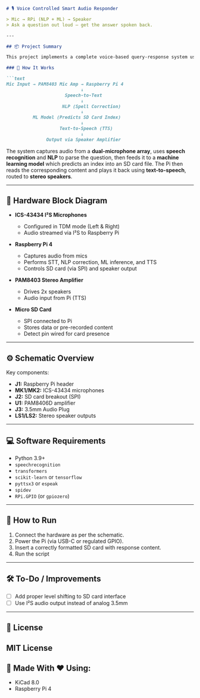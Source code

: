 ```markdown
# 🎙️ Voice Controlled Smart Audio Responder

> Mic → RPi (NLP + ML) → Speaker  
> Ask a question out loud — get the answer spoken back.

---

## 📦 Project Summary

This project implements a complete voice-based query-response system using a **Raspberry Pi 4**, **stereo microphones**, **an SD card reader**, and **dual speaker output**.

### 🧠 How It Works

```text
Mic Input → PAM8403 Mic Amp → Raspberry Pi 4
                            ↓
                      Speech-to-Text
                            ↓
                     NLP (Spell Correction)
                            ↓
          ML Model (Predicts SD Card Index)
                            ↓
                    Text-to-Speech (TTS)
                            ↓
               Output via Speaker Amplifier
```

The system captures audio from a **dual-microphone array**, uses **speech recognition** and **NLP** to parse the question, then feeds it to a **machine learning model** which predicts an index into an SD card file. The Pi then reads the corresponding content and plays it back using **text-to-speech**, routed to **stereo speakers**.

---

## 🔌 Hardware Block Diagram

- **ICS-43434 I²S Microphones**
  - Configured in TDM mode (Left & Right)
  - Audio streamed via I²S to Raspberry Pi

- **Raspberry Pi 4**
  - Captures audio from mics
  - Performs STT, NLP correction, ML inference, and TTS
  - Controls SD card (via SPI) and speaker output

- **PAM8403 Stereo Amplifier**
  - Drives 2x speakers
  - Audio input from Pi (TTS)

- **Micro SD Card**
  - SPI connected to Pi
  - Stores data or pre-recorded content
  - Detect pin wired for card presence

---

## ⚙️ Schematic Overview

Key components:
- **J1:** Raspberry Pi header
- **MK1/MK2:** ICS-43434 microphones
- **J2:** SD card breakout (SPI)
- **U1:** PAM8406D amplifier
- **J3:** 3.5mm Audio Plug
- **LS1/LS2:** Stereo speaker outputs


---

## 💻 Software Requirements

- Python 3.9+
- `speechrecognition`
- `transformers`
- `scikit-learn` or `tensorflow`
- `pyttsx3` or `espeak`
- `spidev`
- `RPi.GPIO` (or `gpiozero`)

---

## 🧪 How to Run

1. Connect the hardware as per the schematic.
2. Power the Pi (via USB-C or regulated GPIO).
3. Insert a correctly formatted SD card with response content.
4. Run the script

---

## 🛠️ To-Do / Improvements

- [ ] Add proper level shifting to SD card interface
- [ ] Use I²S audio output instead of analog 3.5mm

---

## 📜 License

MIT License
---

## 🤖 Made With ❤️ Using:
- KiCad 8.0
- Raspberry Pi 4
```
